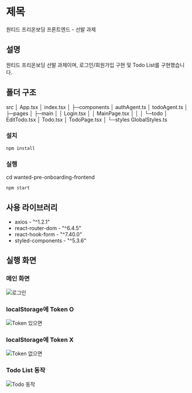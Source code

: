 # 제목

원티드 프리온보딩 프론트엔드 - 선발 과제

## 설명

원티드 프리온보딩 선발 과제이며, 로그인/회원가입 구현 및 Todo List를 구현했습니다.

## 폴더 구조

src
│  App.tsx
│  index.tsx
│
├─components
│      authAgent.ts
│      todoAgent.ts
│
├─pages
│  ├─main
│  │      Login.tsx
│  │      MainPage.tsx
│  │
│  └─todo
│          EditTodo.tsx
│          Todo.tsx
│          TodoPage.tsx
│
└─styles
        GlobalStyles.ts
        
### 설치

```
npm install
```

### 실행

cd wanted-pre-onboarding-frontend

```
npm start
```

## 사용 라이브러리

- axios - "^1.2.1"
- react-router-dom - "^6.4.5"
- react-hook-form - "^7.40.0"
- styled-components - "^5.3.6"

## 실행 화면

### 메인 화면

![로그인](https://user-images.githubusercontent.com/87647934/207287176-f0a4d795-1dad-4a5c-a50a-d1220a566cd9.gif)

### localStorage에 Token O

![Token 있으면](https://user-images.githubusercontent.com/87647934/207286782-c14322eb-e776-4b01-ae99-e3f711125915.gif)

### localStorage에 Token X

![Token 없으면](https://user-images.githubusercontent.com/87647934/207287237-2aaa734d-b4de-46d6-b345-750f3c0462ee.gif)

### Todo List 동작

![Todo 동작](https://user-images.githubusercontent.com/87647934/207287211-a7a964c7-f208-45cc-8f46-379eb1040702.gif)

